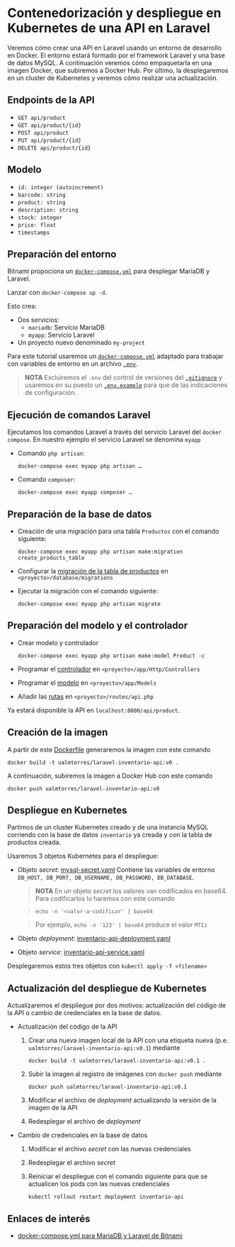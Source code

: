 # Contenedorización y despliegue en Kubernetes de una API en Laravel

Veremos cómo crear una API en Laravel usando un entorno de desarrollo en Docker. El entorno estará formado por el framework Laravel y una base de datos MySQL. A continuación veremos cómo empaquetarla en una imagen Docker, que subiremos a Docker Hub. Por último, la desplegaremos en un cluster de Kubernetes y veremos cómo realizar una actualización.

## Endpoints de la API

* `GET api/product`
* `GET api/product/{id}`
* `POST api/product`
* `PUT api/product/{id}`
* `DELETE api/product/{id}`

## Modelo

* `id: integer (autoincrement)`
* `barcode: string`
* `product: string`
* `description: string`
* `stock: integer`
* `price: float`
* `timestamps`

## Preparación del entorno

Bitnami propociona un [`docker-compose.yml`](https://github.com/bitnami/bitnami-docker-laravel/blob/master/docker-compose.yml) para desplegar MariaDB y Laravel.
   
   Lanzar con `docker-compose up -d`. 

Esto crea:
   * Dos servicios: 
     * `mariadb`: Servicio MariaDB
     * `myapp`: Servicio Laravel
   * Un proyecto nuevo denominado `my-project`

Para este tutorial usaremos un [`docker-compose.yml`](https://github.com/ualmtorres/laravel-inventory-api/blob/master/docker-compose.yml) adaptado para trabajar con variables de entorno en un archivo [`.env`](https://github.com/ualmtorres/laravel-inventory-api/blob/master/.env).

> **NOTA**
> Excluiremos el `.env` del control de versiones del [`.gitignore`](https://gist.github.com/ualmtorres/9d97317b97afaa188cc52d6d08084ef5) y usaremos en su puesto un [`.env.example`](https://gist.github.com/ualmtorres/218d175806ac8bdc1b1304cf0e9f4a13) para que de las indicaciones de configuración.


## Ejecución de comandos Laravel

Ejecutamos los comandos Laravel a través del servicio Laravel del `docker compose`. En nuestro ejemplo el servicio Laravel se denomina `myapp`

* Comando `php artisan`:
    
    `docker-compose exec myapp php artisan …`
* Comando `composer`:
  
    `docker-compose exec myapp composer …`

## Preparación de la base de datos

* Creación de una migración para una tabla `Productos` con el comando siguiente: 

    `docker-compose exec myapp php artisan make:migration create_products_table`
* Configurar la [migración de la tabla de productos](https://gist.github.com/ualmtorres/d440a496d3562d0e92a34727cb78c228) en `<proyecto>/database/migrations`
* Ejecutar la migración con el comando siguiente:

    `docker-compose exec myapp php artisan migrate`

## Preparación del modelo y el controlador

* Crear modelo y controlador

    `docker-compose exec myapp php artisan make:model Product -c`

* Programar el [controlador](https://gist.github.com/ualmtorres/2c92fe219534f50701358b3b38683092)  en `<proyecto>/app/Http/Controllers`
* Programar el [modelo](https://gist.github.com/ualmtorres/0df1575c095330736bb519f2eb874173) en `<proyecto>/app/Models`
* Añadir las [rutas](https://gist.github.com/ualmtorres/4dabff3a333d267650c69820edc30e1f) en `<proyecto>/routes/api.php`

Ya estará disponible la API en `localhost:8000/api/product`.

## Creación de la imagen

A partir de este [Dockerfile](https://github.com/ualmtorres/laravel-inventory-api/blob/master/Dockerfile) generaremos la imagen con este comando

    docker build -t ualmtorres/laravel-inventario-api:v0 .

A continuación, subiremos la imagen a Docker Hub con este comando

    docker push ualmtorres/laravel-inventario-api:v0

## Despliegue en Kubernetes

Partimos de un cluster Kubernetes creado y de una instancia MySQL corriendo con la base de datos `inventario` ya creada y con la tabla de productos creada.

Usaremos 3 objetos Kubernetes para el despliegue:

* Objeto _secret_: [mysql-secret.yaml](https://gist.github.com/ualmtorres/ff00364e75bcbe7fa529628335e0587f)
  Contiene las variables de entorno `DB_HOST, DB_PORT, DB_USERNAME, DB_PASSWORD, DB_DATABASE`. 
  
  > **NOTA**
  > En un objeto _secret_ los valores van codificados en base64. Para codificarlos lo haremos con este comando

  > `echo -n '<valor-a-codificar' | base64`

  > Por ejemplo, `echo -n '123' | base64` produce el valor `MTIz`

* Objeto _deployment_: [inventario-api-deployment.yaml](https://gist.github.com/ualmtorres/dc991d47e726cd4e28440ee78160db82)
* Objeto _service_: [inventario-api-service.yaml](https://gist.github.com/ualmtorres/c0b29c23764d664226cb8670c44d4ff5)

Desplegaremos estos tres objetos con `kubectl apply -f <filename>`

## Actualización del despliegue de Kubernetes

Actualizaremos el despliegue por dos motivos: actualización del código de la API o cambio de credenciales en la base de datos.

* Actualización del código de la API
    1. Crear una nueva imagen local de la API con una etiqueta nueva (p.e. `ualmtorres/laravel-inventario-api:v0.1`) mediante 

        `docker build -t ualmtorres/laravel-inventario-api:v0.1 .`

    1. Subir la imagen al registro de imágenes con `docker push` mediante

        `docker push ualmtorres/laravel-inventario-api:v0.1`

    1. Modificar el archivo de _deployment_ actualizando la versión de la imagen de la API
    1. Redesplegar el archivo de _deployment_
* Cambio de credenciales en la base de datos
    1. Modificar el archivo _secret_ con las nuevas credenciales
    2. Redesplegar el archivo _secret_
    3. Reiniciar el despliegue con el comando siguiente para que se actualicen los pods con las nuevas credenciales

        `kubectl rollout restart deployment inventario-api`

## Enlaces de interés

* [docker-compose.yml para MariaDB y Laravel de Bitnami](https://github.com/bitnami/bitnami-docker-laravel/blob/master/docker-compose.yml)